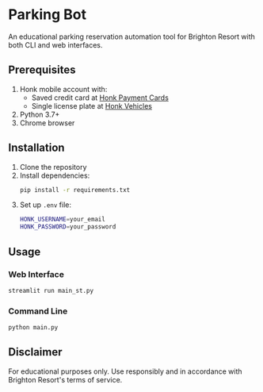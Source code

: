 # Parking Bot

An educational parking reservation automation tool for Brighton Resort with both CLI and web interfaces.

## Prerequisites

1. Honk mobile account with:
   - Saved credit card at [Honk Payment Cards](https://parking.honkmobile.com/payment-cards)
   - Single license plate at [Honk Vehicles](https://parking.honkmobile.com/vehicles)
2. Python 3.7+
3. Chrome browser

## Installation

1. Clone the repository
2. Install dependencies:
   ```bash
   pip install -r requirements.txt
   ```
3. Set up `.env` file:
   ```bash
   HONK_USERNAME=your_email
   HONK_PASSWORD=your_password
   ```

## Usage

### Web Interface
```bash
streamlit run main_st.py
```

### Command Line
```bash
python main.py
```


## Disclaimer

For educational purposes only. Use responsibly and in accordance with Brighton Resort's terms of service.
